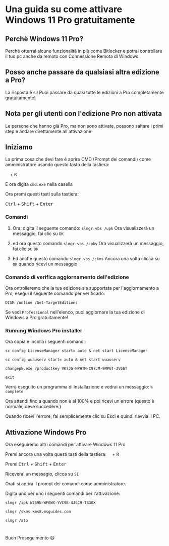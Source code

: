 # Una guida su come attivare Windows 11 Pro gratuitamente
## Perchè Windows 11 Pro?
Perché otterrai alcune funzionalità in più come Bitlocker e potrai controllare il tuo pc anche da remoto con Connessione Remota di Windows
## Posso anche passare da qualsiasi altra edizione a Pro?
La risposta è si! Puoi passare da quasi tutte le edizioni a Pro completamente gratuitamente!
## Nota per gli utenti con l'edizione Pro non attivata
Le persone che hanno già Pro, ma non sono attivate, possono saltare i primi step e andare direttamente all'attivazione 

## Iniziamo
La prima cosa che devi fare è aprire CMD (Prompt dei comandi) come amministratore usando questo tasto della tastiera:

<kbd><img src="https://svgshare.com/i/dg_.svg" width="11"></kbd> + <kbd>R</kbd>

E ora digita ``cmd.exe`` nella casella

Ora premi questi tasti sulla tastiera:

<kbd>Ctrl</kbd> + <kbd>Shift</kbd> + <kbd>Enter</kbd>


### Comandi
1. Ora, digita il seguente comando:
``slmgr.vbs /upk``
Ora visualizzerà un messaggio, fai clic su ``OK``

2. ed ora questo comando
``slmgr.vbs /cpky``
Ora visualizzerà un messaggio, fai clic su ``OK``

3. Ed anche questo comando
``slmgr.vbs /ckms``
Ancora una volta clicca su ``OK`` quando ricevi un messaggio

### Comando di verifica aggiornamento dell'edizione
Ora ontrolleremo che la tua edizione sia supportata per l'aggiornamento a Pro, esegui il seguente comando per verificarlo:

``DISM /online /Get-TargetEditions``

Se vedi ``Professional`` nell'elenco, puoi aggiornare la tua edizione di Windows a Pro gratuitamente!

### Running Windows Pro installer
Ora copia e incolla i seguenti comandi:

``sc config LicenseManager start= auto & net start LicenseManager``

``sc config wuauserv start= auto & net start wuauserv``

``changepk.exe /productkey VK7JG-NPHTM-C97JM-9MPGT-3V66T``

``exit``

Verrà eseguito un programma di installazione e vedrai un messaggio: ``% complete``

Ora attendi fino a quando non è al 100% e poi ricevi un errore (questo è normale, deve succedere.)

Quando ricevi l'errore, fai semplicemente clic su Esci e quindi riavvia il PC.

## Attivazione Windows Pro
Ora eseguiremo altri comandi per attivare Windows 11 Pro

Premi ancora una volta questi tasti della tastiera:
<kbd><img src="https://svgshare.com/i/dg_.svg" width="11"></kbd> + <kbd>R</kbd>


Premi <kbd>Ctrl</kbd> + <kbd>Shift</kbd> + <kbd>Enter</kbd>

Riceverai un messagio, clicca su ``SI``

Orati si aprira il prompt dei comandi come amministratore.

Digita uno per uno i seguenti comandi per l'attivazione:

``slmgr /ipk W269N-WFGWX-YVC9B-4J6C9-T83GX``

``slmgr /skms kms8.msguides.com``

``slmgr /ato``
 
# 
Buon Proseguimento :smile:
